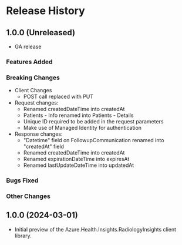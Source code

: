# Release History

## 1.0.0 (Unreleased)
- GA release

### Features Added

### Breaking Changes
- Client Changes
    - POST call replaced with PUT
- Request changes:
    - Renamed createdDateTime into createdAt
    - Patients - Info renamed into Patients - Details
    - Unique ID required to be added in the request parameters
	- Make use of Managed Identity for authentication
- Response changes:
    - "Datetime" field on FollowupCommunication renamed into "createdAt" field
    - Renamed createdDateTime into createdAt
    - Renamed expirationDateTime into expiresAt
    - Renamed lastUpdateDateTime into updatedAt

### Bugs Fixed

### Other Changes

## 1.0.0 (2024-03-01)

- Initial preview of the Azure.Health.Insights.RadiologyInsights client library.
